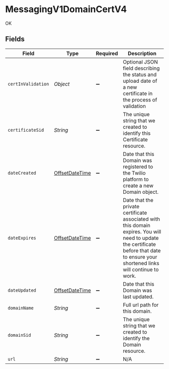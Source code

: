 # MessagingV1DomainCertV4

OK


## Fields

| Field                                                                                                                                                                                 | Type                                                                                                                                                                                  | Required                                                                                                                                                                              | Description                                                                                                                                                                           |
| ------------------------------------------------------------------------------------------------------------------------------------------------------------------------------------- | ------------------------------------------------------------------------------------------------------------------------------------------------------------------------------------- | ------------------------------------------------------------------------------------------------------------------------------------------------------------------------------------- | ------------------------------------------------------------------------------------------------------------------------------------------------------------------------------------- |
| `certInValidation`                                                                                                                                                                    | *Object*                                                                                                                                                                              | :heavy_minus_sign:                                                                                                                                                                    | Optional JSON field describing the status and upload date of a new certificate in the process of validation                                                                           |
| `certificateSid`                                                                                                                                                                      | *String*                                                                                                                                                                              | :heavy_minus_sign:                                                                                                                                                                    | The unique string that we created to identify this Certificate resource.                                                                                                              |
| `dateCreated`                                                                                                                                                                         | [OffsetDateTime](https://docs.oracle.com/javase/8/docs/api/java/time/OffsetDateTime.html)                                                                                             | :heavy_minus_sign:                                                                                                                                                                    | Date that this Domain was registered to the Twilio platform to create a new Domain object.                                                                                            |
| `dateExpires`                                                                                                                                                                         | [OffsetDateTime](https://docs.oracle.com/javase/8/docs/api/java/time/OffsetDateTime.html)                                                                                             | :heavy_minus_sign:                                                                                                                                                                    | Date that the private certificate associated with this domain expires. You will need to update the certificate before that date to ensure your shortened links will continue to work. |
| `dateUpdated`                                                                                                                                                                         | [OffsetDateTime](https://docs.oracle.com/javase/8/docs/api/java/time/OffsetDateTime.html)                                                                                             | :heavy_minus_sign:                                                                                                                                                                    | Date that this Domain was last updated.                                                                                                                                               |
| `domainName`                                                                                                                                                                          | *String*                                                                                                                                                                              | :heavy_minus_sign:                                                                                                                                                                    | Full url path for this domain.                                                                                                                                                        |
| `domainSid`                                                                                                                                                                           | *String*                                                                                                                                                                              | :heavy_minus_sign:                                                                                                                                                                    | The unique string that we created to identify the Domain resource.                                                                                                                    |
| `url`                                                                                                                                                                                 | *String*                                                                                                                                                                              | :heavy_minus_sign:                                                                                                                                                                    | N/A                                                                                                                                                                                   |